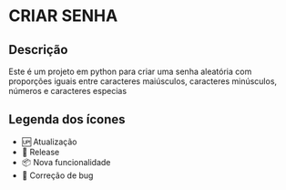 # CRIAR SENHA

## Descrição

Este é um projeto em python para criar uma senha aleatória com proporções iguais entre caracteres maiúsculos, caracteres minúsculos, números e caracteres especias

## Legenda dos ícones

* :up: Atualização
* :checkered_flag: Release
* :package: Nova funcionalidade
* :lady_beetle: Correção de bug